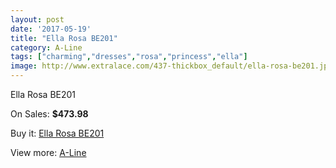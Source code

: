 ```yaml
---
layout: post
date: '2017-05-19'
title: "Ella Rosa BE201"
category: A-Line
tags: ["charming","dresses","rosa","princess","ella"]
image: http://www.extralace.com/437-thickbox_default/ella-rosa-be201.jpg
---
```

Ella Rosa BE201

On Sales: **$473.98**
<a href="https://www.extralace.com/a-line/210-ella-rosa-be201.html"><amp-img layout="responsive" width="600" height="600" src="//www.extralace.com/437-thickbox_default/ella-rosa-be201.jpg" alt="Ella Rosa BE201 0" /></a>
<a href="https://www.extralace.com/a-line/210-ella-rosa-be201.html"><amp-img layout="responsive" width="600" height="600" src="//www.extralace.com/439-thickbox_default/ella-rosa-be201.jpg" alt="Ella Rosa BE201 1" /></a>
<a href="https://www.extralace.com/a-line/210-ella-rosa-be201.html"><amp-img layout="responsive" width="600" height="600" src="//www.extralace.com/438-thickbox_default/ella-rosa-be201.jpg" alt="Ella Rosa BE201 2" /></a>

Buy it: [Ella Rosa BE201](https://www.extralace.com/a-line/210-ella-rosa-be201.html "Ella Rosa BE201")

View more: [A-Line](https://www.extralace.com/2-a-line "A-Line")
